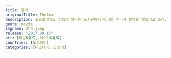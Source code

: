 ```yaml
---
title: 델마
originalTitle: Thelma
description: 오슬로대학교 신입생 델마는 도서관에서 아냐를 만나자 발작을 일으키고 쓰러진다. 엄격한 종교적 가정에서 자란 그녀는 아픈 사실을 부모에게 숨기고 아냐에게 끌리는 자신의 감정을 억누른다. 하지만 그럴수록 그녀 안에 잠재된 초자연적인 힘이 감당할 수 없을 만큼 용솟음치려 한다.
genre: movie
imgname: 델마.jpeg
release: "2017.09.15"
ott: [티빙&유료, 웨이브&유료]
countries: [노르웨이]
categories: [미스터리, 스릴러]
---
```

